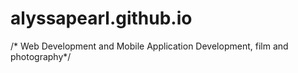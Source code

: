 # alyssapearl.github.io 
/* Web Development and Mobile Application Development, film and photography*/
